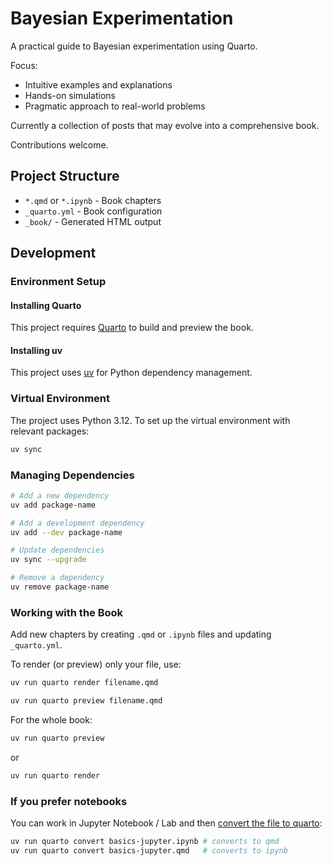 # Bayesian Experimentation

A practical guide to Bayesian experimentation using Quarto.

Focus:
- Intuitive examples and explanations
- Hands-on simulations
- Pragmatic approach to real-world problems

Currently a collection of posts that may evolve into a comprehensive book.

Contributions welcome.

## Project Structure

- `*.qmd` or `*.ipynb` - Book chapters
- `_quarto.yml` - Book configuration
- `_book/` - Generated HTML output

## Development

### Environment Setup

#### Installing Quarto

This project requires [Quarto](https://quarto.org/) to build and preview the book.

#### Installing uv

This project uses [uv](https://github.com/astral-sh/uv) for Python dependency management.  

### Virtual Environment

The project uses Python 3.12. To set up the virtual environment with relevant packages:

```bash
uv sync
```

### Managing Dependencies

```bash
# Add a new dependency
uv add package-name

# Add a development dependency
uv add --dev package-name

# Update dependencies
uv sync --upgrade

# Remove a dependency
uv remove package-name
```

### Working with the Book

Add new chapters by creating `.qmd` or `.ipynb` files and updating `_quarto.yml`. 

To render (or preview) only your file, use: 

```bash
uv run quarto render filename.qmd
```

```bash
uv run quarto preview filename.qmd
```

For the whole book:

```bash
uv run quarto preview
```

or

```bash
uv run quarto render
```



### If you prefer notebooks

You can work in Jupyter Notebook / Lab and then [convert the file to quarto](https://quarto.org/docs/tools/jupyter-lab.html#converting-notebooks):

```bash
uv run quarto convert basics-jupyter.ipynb # converts to qmd
uv run quarto convert basics-jupyter.qmd   # converts to ipynb
```







